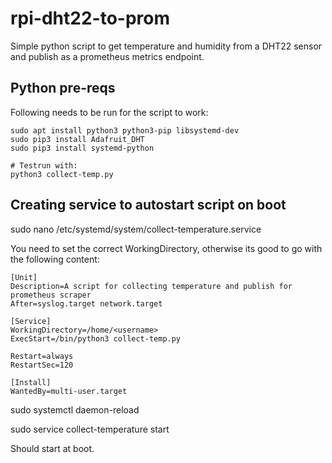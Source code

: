 # rpi-dht22-to-prom

Simple python script to get temperature and humidity from a DHT22 sensor and publish as a prometheus metrics endpoint.

## Python pre-reqs
Following needs to be run for the script to work:

```
sudo apt install python3 python3-pip libsystemd-dev
sudo pip3 install Adafruit_DHT
sudo pip3 install systemd-python

# Testrun with:
python3 collect-temp.py
```


## Creating service to autostart script on boot
sudo nano /etc/systemd/system/collect-temperature.service 

You need to set the correct WorkingDirectory, otherwise its good to go with the following content:

```
[Unit]
Description=A script for collecting temperature and publish for prometheus scraper
After=syslog.target network.target

[Service]
WorkingDirectory=/home/<username>
ExecStart=/bin/python3 collect-temp.py

Restart=always
RestartSec=120

[Install]
WantedBy=multi-user.target
```

sudo systemctl daemon-reload 

sudo service collect-temperature start 

Should start at boot.